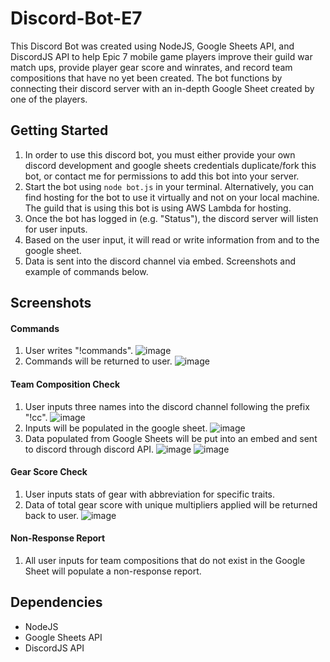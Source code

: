 # Discord-Bot-E7
This Discord Bot was created using NodeJS, Google Sheets API, and DiscordJS API to help Epic 7 mobile game players improve their guild war match ups, provide player gear score and winrates, and record team compositions that have no yet been created. The bot functions by connecting their discord server with an in-depth Google Sheet created by one of the players.

## Getting Started
1. In order to use this discord bot, you must either provide your own discord development and google sheets credentials duplicate/fork this bot, or contact me for permissions to add this bot into your server.
2. Start the bot using `node bot.js` in your terminal. Alternatively, you can find hosting for the bot to use it virtually and not on your local machine. The guild that is using this bot is using AWS Lambda for hosting.
3. Once the bot has logged in (e.g. "Status"), the discord server will listen for user inputs.
4. Based on the user input, it will read or write information from and to the google sheet.
5. Data is sent into the discord channel via embed. Screenshots and example of commands below.

## Screenshots

#### Commands ####
1. User writes "!commands".
![image](https://user-images.githubusercontent.com/99042142/213616023-3d634ab9-44f8-4e60-9c7e-fd33583c8ee5.png)
2. Commands will be returned to user.
![image](https://user-images.githubusercontent.com/99042142/213699559-61ef5e6d-ab93-4d2d-bc56-2f7518bbb5bd.png)

#### Team Composition Check ####
1. User inputs three names into the discord channel following the prefix "!cc".
![image](https://user-images.githubusercontent.com/99042142/213616229-2d110c15-42e6-44a7-9da1-c2a9c7652c84.png)
2. Inputs will be populated in the google sheet.
![image](https://user-images.githubusercontent.com/99042142/213617437-630649b1-22df-46fa-a051-19120786f33c.png)
4. Data populated from Google Sheets will be put into an embed and sent to discord through discord API.
![image](https://user-images.githubusercontent.com/99042142/213616816-dcb149ba-81e4-4d9b-b0fb-a3c7e4a985b7.png)
![image](https://user-images.githubusercontent.com/99042142/213616767-a18203df-33c6-4df1-99d9-82a83c4b78dd.png)

#### Gear Score Check ####
1. User inputs stats of gear with abbreviation for specific traits.
2. Data of total gear score with unique multipliers applied will be returned back to user.
![image](https://user-images.githubusercontent.com/99042142/214002935-7db3be17-9e18-4090-b021-d55cb738985c.png)

#### Non-Response Report ####
1. All user inputs for team compositions that do not exist in the Google Sheet will populate a non-response report.

## Dependencies
- NodeJS
- Google Sheets API
- DiscordJS API

